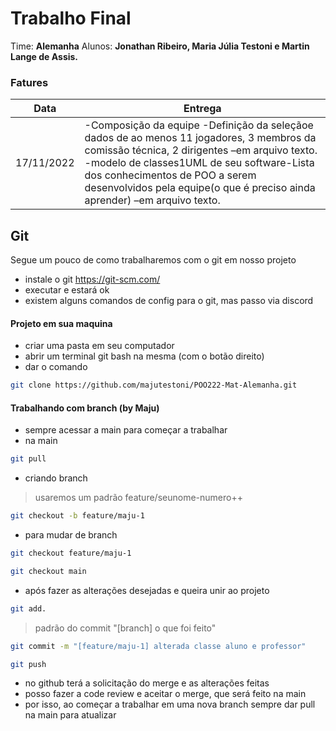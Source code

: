 # Trabalho Final
Time: **Alemanha**
Alunos: **Jonathan Ribeiro, Maria Júlia Testoni e Martin Lange de Assis.**

### Fatures
| Data | Entrega |
| ------ | ------ |
| 17/11/2022 | -Composição da equipe -Definição da seleçãoe dados de ao menos 11 jogadores, 3 membros da comissão técnica, 2 dirigentes  –em arquivo texto.  -modelo de classes1UML de seu software-Lista dos conhecimentos de POO a serem desenvolvidos pela equipe(o que é preciso ainda aprender) –em arquivo texto.|

## Git

Segue um pouco de como trabalharemos com o git em nosso projeto
- instale o git https://git-scm.com/
- executar e estará ok
- existem alguns comandos de config para o git, mas passo via discord

#### Projeto em sua maquina
- criar uma pasta em seu computador 
- abrir um terminal git bash na mesma (com o botão direito)
- dar o comando

```sh
git clone https://github.com/majutestoni/POO222-Mat-Alemanha.git
```

#### Trabalhando com branch (by Maju)
- sempre acessar a main para começar a trabalhar
- na main
```sh
git pull
```

- criando branch

> usaremos um padrão feature/seunome-numero++

```sh
git checkout -b feature/maju-1
```

- para mudar de branch
```sh
git checkout feature/maju-1
```
```sh
git checkout main
```
- após fazer as alterações desejadas e queira unir ao projeto
```sh
git add.
```
> padrão do commit "[branch] o que foi feito"
```sh
git commit -m "[feature/maju-1] alterada classe aluno e professor"
```
```sh
git push
```
- no github terá a solicitação do merge e as alterações feitas
- posso fazer a code review e aceitar o merge, que será feito na main
- por isso, ao começar a trabalhar em uma nova branch sempre dar pull na main para atualizar


